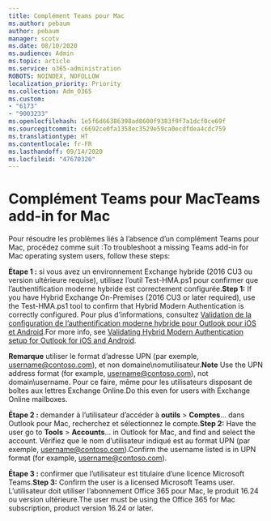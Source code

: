 ```yaml
---
title: Complément Teams pour Mac
ms.author: pebaum
author: pebaum
manager: scotv
ms.date: 08/10/2020
ms.audience: Admin
ms.topic: article
ms.service: o365-administration
ROBOTS: NOINDEX, NOFOLLOW
localization_priority: Priority
ms.collection: Adm_O365
ms.custom:
- "6173"
- "9003233"
ms.openlocfilehash: 1e5f6d66386398ad8600f9383f9f7a1dcf0ce69f
ms.sourcegitcommit: c6692ce0fa1358ec3529e59ca0ecdfdea4cdc759
ms.translationtype: HT
ms.contentlocale: fr-FR
ms.lasthandoff: 09/14/2020
ms.locfileid: "47670326"
---
```

# <a name="teams-add-in-for-mac"></a><span data-ttu-id="dc46b-102">Complément Teams pour Mac</span><span class="sxs-lookup"><span data-stu-id="dc46b-102">Teams add-in for Mac</span></span>

<span data-ttu-id="dc46b-103">Pour résoudre les problèmes liés à l’absence d’un complément Teams pour Mac, procédez comme suit :</span><span class="sxs-lookup"><span data-stu-id="dc46b-103">To troubleshoot a missing Teams add-in for Mac operating system users, follow these steps:</span></span>

<span data-ttu-id="dc46b-104">**Étape 1 :** si vous avez un environnement Exchange hybride (2016 CU3 ou version ultérieure requise), utilisez l’outil Test-HMA.ps1 pour confirmer que l’authentification moderne hybride est correctement configurée.</span><span class="sxs-lookup"><span data-stu-id="dc46b-104">**Step 1:** If you have Hybrid Exchange On-Premises (2016 CU3 or later required), use the Test-HMA.ps1 tool to confirm that Hybrid Modern Authentication is correctly configured.</span></span> <span data-ttu-id="dc46b-105">Pour plus d’informations, consultez [Validation de la configuration de l’authentification moderne hybride pour Outlook pour iOS et Android](https://aka.ms/AA980zq).</span><span class="sxs-lookup"><span data-stu-id="dc46b-105">For more info, see [Validating Hybrid Modern Authentication setup for Outlook for iOS and Android](https://aka.ms/AA980zq).</span></span>  

<span data-ttu-id="dc46b-106">**Remarque** utiliser le format d’adresse UPN (par exemple, [username@contoso.com](mailto:username@contoso.com)), et non domaine\nomutilisateur.</span><span class="sxs-lookup"><span data-stu-id="dc46b-106">**Note** Use the UPN address format (for example, [username@contoso.com](mailto:username@contoso.com)), not domain\username.</span></span> <span data-ttu-id="dc46b-107">Pour ce faire, même pour les utilisateurs disposant de boîtes aux lettres Exchange Online.</span><span class="sxs-lookup"><span data-stu-id="dc46b-107">Do this even for users with Exchange Online mailboxes.</span></span>

<span data-ttu-id="dc46b-108">**Étape 2 :** demander à l’utilisateur d’accéder à **outils** > **Comptes**... dans Outlook pour Mac, recherchez et sélectionnez le compte.</span><span class="sxs-lookup"><span data-stu-id="dc46b-108">**Step 2:** Have the user go to **Tools** > **Accounts**... in Outlook for Mac, and find and select the account.</span></span> <span data-ttu-id="dc46b-109">Vérifiez que le nom d’utilisateur indiqué est au format UPN (par exemple, [username@contoso.com](mailto:username@contoso.com)).</span><span class="sxs-lookup"><span data-stu-id="dc46b-109">Confirm the username listed is in UPN format (for example, [username@contoso.com](mailto:username@contoso.com)).</span></span>

<span data-ttu-id="dc46b-110">**Étape 3 :** confirmer que l’utilisateur est titulaire d’une licence Microsoft Teams.</span><span class="sxs-lookup"><span data-stu-id="dc46b-110">**Step 3:** Confirm the user is a licensed Microsoft Teams user.</span></span> <span data-ttu-id="dc46b-111">L’utilisateur doit utiliser l’abonnement Office 365 pour Mac, le produit 16.24 ou version ultérieure.</span><span class="sxs-lookup"><span data-stu-id="dc46b-111">The user must be using the Office 365 for Mac subscription, product version 16.24 or later.</span></span>